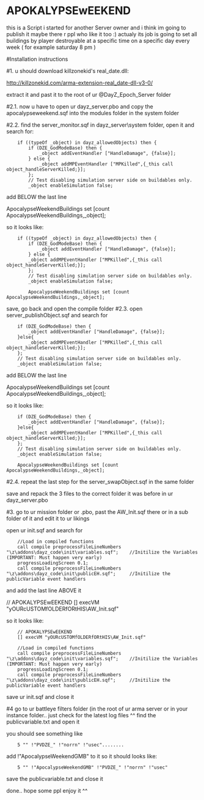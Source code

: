 APOKALYPSEwEEKEND
=================


this is a Script i started for another Server owner and i think im going to publish it
maybe there r ppl who like it too :)
actualy its job is going to set all buildings by player destroyable at a specific time on a specific day every week ( for example saturday 8 pm )


#Installation instructions

#1.
u should download killzonekid's real_date.dll:

http://killzonekid.com/arma-extension-real_date-dll-v3-0/

extract it and past it to the root of ur @DayZ_Epoch_Server folder


#2.1.
now u have to open ur dayz_server.pbo and copy the apocalypseweekend.sqf into the modules folder
in the system folder

#2.2.
find the server_monitor.sqf in dayz_server\system folder, open it and search for:

~~~~
	if ((typeOf _object) in dayz_allowedObjects) then {
		if (DZE_GodModeBase) then {
			_object addEventHandler ["HandleDamage", {false}];
		} else {
			_object addMPEventHandler ["MPKilled",{_this call object_handleServerKilled;}];
		};
		// Test disabling simulation server side on buildables only.
		_object enableSimulation false;
~~~~

add BELOW the last line

ApocalypseWeekendBuildings set [count ApocalypseWeekendBuildings,_object];

so it looks like:

~~~~
	if ((typeOf _object) in dayz_allowedObjects) then {
		if (DZE_GodModeBase) then {
			_object addEventHandler ["HandleDamage", {false}];
		} else {
		_object addMPEventHandler ["MPKilled",{_this call object_handleServerKilled;}];
		};
		// Test disabling simulation server side on buildables only.
		_object enableSimulation false;
	
		ApocalypseWeekendBuildings set [count ApocalypseWeekendBuildings,_object];
~~~~

save, go back and open the compile folder
#2.3.
open server_publishObject.sqf and search for

~~~~
	if (DZE_GodModeBase) then {
		_object addEventHandler ["HandleDamage", {false}];
	}else{
		_object addMPEventHandler ["MPKilled",{_this call object_handleServerKilled;}];
	};
	// Test disabling simulation server side on buildables only.
	_object enableSimulation false;
~~~~

add BELOW the last line

ApocalypseWeekendBuildings set [count ApocalypseWeekendBuildings,_object];

so it looks like:

~~~~
	if (DZE_GodModeBase) then {
		_object addEventHandler ["HandleDamage", {false}];
	}else{
		_object addMPEventHandler ["MPKilled",{_this call object_handleServerKilled;}];
	};
	// Test disabling simulation server side on buildables only.
	_object enableSimulation false;
	
	ApocalypseWeekendBuildings set [count ApocalypseWeekendBuildings,_object];
~~~~

#2.4.
repeat the last step for the server_swapObject.sqf in the same folder

save and repack the 3 files to the correct folder it was before in ur dayz_server.pbo


#3.
go to ur mission folder or .pbo, past the AW_Init.sqf there or in a sub folder of it and edit it to ur likings


open ur init.sqf and search for

~~~~
	//Load in compiled functions
	call compile preprocessFileLineNumbers "\z\addons\dayz_code\init\variables.sqf";	//Initilize the Variables (IMPORTANT: Must happen very early)
	progressLoadingScreen 0.1;
	call compile preprocessFileLineNumbers "\z\addons\dayz_code\init\publicEH.sqf";		//Initilize the publicVariable event handlers
~~~~

and add the last line ABOVE it

// APOKALYPSEwEEKEND
[] execVM "yOURcUSTOMfOLDERfORtHIS\AW_Init.sqf"

so it looks like:

~~~~
	// APOKALYPSEwEEKEND
	[] execVM "yOURcUSTOMfOLDERfORtHIS\AW_Init.sqf"

	//Load in compiled functions
	call compile preprocessFileLineNumbers "\z\addons\dayz_code\init\variables.sqf";	//Initilize the Variables (IMPORTANT: Must happen very early)
	progressLoadingScreen 0.1;
	call compile preprocessFileLineNumbers "\z\addons\dayz_code\init\publicEH.sqf";		//Initilize the publicVariable event handlers
~~~~

save ur init.sqf and close it

#4
go to ur battleye filters folder (in the root of ur arma server or in your instance folder.. just check for the latest log files ^^
find the publicvariable.txt and open it

you should see something like

~~~~
	5 "" !"PVDZE_" !"norrn" !"usec"........
~~~~

add !"ApocalypseWeekendGMB" to it so it should looks like:

~~~~
	5 "" !"ApocalypseWeekendGMB" !"PVDZE_" !"norrn" !"usec"
~~~~

save the publicvariable.txt and close it


done.. hope some ppl enjoy it ^^
